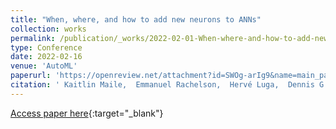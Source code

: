 ```yaml
---
title: "When, where, and how to add new neurons to ANNs"
collection: works
permalink: /publication/_works/2022-02-01-When-where-and-how-to-add-new-neurons-to-ANNs
type: Conference
date: 2022-02-16
venue: 'AutoML'
paperurl: 'https://openreview.net/attachment?id=SWOg-arIg9&name=main_paper_and_supplementary_material'
citation: ' Kaitlin Maile,  Emmanuel Rachelson,  Hervé Luga,  Dennis G. Wilson, &quot;When, where, and how to add new neurons to ANNs.&quot; AutoML Conference, 2022.'
---
```

[Access paper here](https://openreview.net/attachment?id=SWOg-arIg9&name=main_paper_and_supplementary_material){:target="_blank"}

